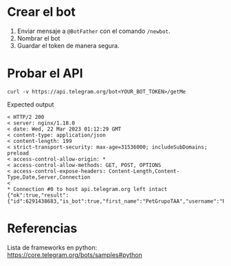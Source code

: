 # Crear el bot
1. Enviar mensaje a `@BotFather` con el comando `/newbot`.
2. Nombrar el bot
3. Guardar el token de manera segura.

# Probar el API
```
curl -v https://api.telegram.org/bot<YOUR_BOT_TOKEN>/getMe 
```

Expected output
```
< HTTP/2 200
< server: nginx/1.18.0
< date: Wed, 22 Mar 2023 01:12:29 GMT
< content-type: application/json
< content-length: 199
< strict-transport-security: max-age=31536000; includeSubDomains; preload
< access-control-allow-origin: *
< access-control-allow-methods: GET, POST, OPTIONS
< access-control-expose-headers: Content-Length,Content-Type,Date,Server,Connection
<
* Connection #0 to host api.telegram.org left intact
{"ok":true,"result":{"id":6291438683,"is_bot":true,"first_name":"PetGrupoTAA","username":"PetGrupoTAA_bot","can_join_groups":true,"can_read_all_group_messages":false,"supports_inline_queries":false}}%
```


# Referencias
Lista de frameworks en python: https://core.telegram.org/bots/samples#python
